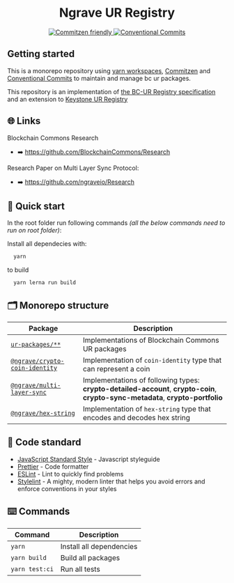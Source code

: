 <h1 align="center">Ngrave UR Registry</h1>

<p align="center">
  <a href="http://commitizen.github.io/cz-cli/">
	  <img src="https://img.shields.io/badge/commitizen-friendly-brightgreen.svg" alt="Commitzen friendly" />
  </a>
  <a href="https://conventionalcommits.org">
	  <img src="https://img.shields.io/badge/Conventional%20Commits-1.0.0-yellow.svg" alt="Conventional Commits" />
  </a>
</p>

## Getting started

This is a monorepo repository using [yarn workspaces](https://classic.yarnpkg.com/lang/en/docs/workspaces/), [Commitzen](http://commitizen.github.io/cz-cli/) and [Conventional Commits](https://conventionalcommits.org) to maintain and manage bc ur packages.

This repository is an implementation of [the BC-UR Registry specification](https://github.com/BlockchainCommons/Research/blob/master/papers/bcr-2020-006-urtypes.md) and an extension to [Keystone UR Registry](https://github.com/KeystoneHQ/ur-registry)

## 🌐 Links

Blockchain Commons Research

- ➡️ https://github.com/BlockchainCommons/Research

Research Paper on Multi Layer Sync Protocol:

- ➡️ https://github.com/ngraveio/Research

## 🚀 Quick start

In the root folder run following commands _(all the below commands need to run on root folder)_:

Install all dependecies with:

```bash
  yarn
```

to build

```bash
  yarn lerna run build
```

## 🗂 Monorepo structure

| Package                                                              | Description                                                                                                                      |
| -------------------------------------------------------------------- | -------------------------------------------------------------------------------------------------------------------------------- |
| [`ur-packages/**`](./ur-packages)                                    | Implementations of Blockchain Commons UR packages                                                                                |
| [`@ngrave/crypto-coin-identity`](./ur-packages/crypto-coin-identity) | Implementation of `coin-identity` type that can represent a coin                                                                 |
| [`@ngrave/multi-layer-sync`](./ur-packages/multi-layer-sync)         | Implementations of following types: **crypto-detailed-account**, **crypto-coin**, **crypto-sync-metadata**, **crypto-portfolio** |
| [`@ngrave/hex-string`](./ur-packages/hex-string)                     | Implementation of `hex-string` type that encodes and decodes hex string                                                          |

## 🚨 Code standard

- [JavaScript Standard Style](https://standardjs.com/) - Javascript styleguide
- [Prettier](https://prettier.io/) - Code formatter
- [ESLint](https://eslint.org/) - Lint to quickly find problems
- [Stylelint](https://stylelint.io/) - A mighty, modern linter that helps you avoid errors and enforce conventions in your styles

## ⌨️ Commands

| Command        | Description              |
| -------------- | ------------------------ |
| `yarn`         | Install all dependencies |
| `yarn build`   | Build all packages       |
| `yarn test:ci` | Run all tests            |

